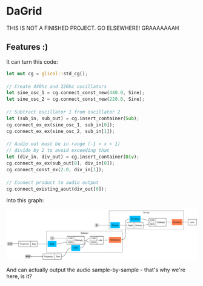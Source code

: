 # DaGrid
THIS IS NOT A FINISHED PROJECT. GO ELSEWHERE! GRAAAAAAAH

## Features :)

It can turn this code:
```rust
let mut cg = glicol::std_cg();

// Create 440hz and 220hz oscillators
let sine_osc_1 = cg.connect_const_new(440.0, Sine);
let sine_osc_2 = cg.connect_const_new(220.0, Sine);

// Subtract oscillator 1 from oscillator 2
let (sub_in, sub_out) = cg.insert_container(Sub);
cg.connect_ex_ex(sine_osc_1, sub_in[0]);
cg.connect_ex_ex(sine_osc_2, sub_in[1]);

// Audio out must be in range (-1 < x < 1)
// divide by 2 to avoid exceeding that
let (div_in, div_out) = cg.insert_container(Div);
cg.connect_ex_ex(sub_out[0], div_in[0]);
cg.connect_const_ex(2.0, div_in[1]);

// Connect product to audio output
cg.connect_existing_aout(div_out[0]);
```

Into this graph:

![graph](media/subsynth_using_containers_graph.png)

And can actually output the audio sample-by-sample - that's why we're here, is it?